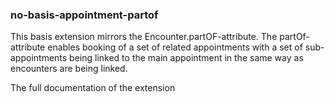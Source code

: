 ### no-basis-appointment-partof

This basis extension mirrors the Encounter.partOF-attribute. The partOf-attribute enables booking of a set of related appointments with a set of sub-appointments being linked to the main appointment in the same way as encounters are being linked.  

The full documentation of the extension
